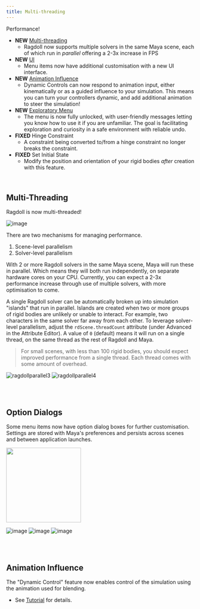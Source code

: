 ```yaml
---
title: Multi-threading
---
```


Performance!

- **NEW** [Multi-threading](#multi-threading)
    - Ragdoll now supports multiple solvers in the same Maya scene, each of which run in *parallel* offering a 2-3x increase in FPS
- **NEW** [UI](#option-dialogs)
    - Menu items now have additional customisation with a new UI interface.
- **NEW** [Animation Influence](#animation-influence)
    - Dynamic Controls can now respond to animation input, either kinematically or as a guided influence to your simulation. This means you can turn your controllers dynamic, and add additional animation to steer the simulation!
- **NEW** [Exploratory Menu](#option-dialogs)
    - The menu is now fully unlocked, with user-friendly messages letting you know how to use it if you are unfamiliar. The goal is facilitating exploration and curiosity in a safe environment with reliable undo.
- **FIXED** Hinge Constraint
    - A constraint being converted to/from a hinge constraint no longer breaks the constraint.
- **FIXED** Set Initial State
    - Modify the position and orientation of your rigid bodies *after* creation with this feature.

<br>

## Multi-Threading

Ragdoll is now multi-threaded!

![image](https://user-images.githubusercontent.com/2152766/99262231-9e49e800-2815-11eb-9b5b-803b1f310957.png)

There are two mechanisms for managing performance.

1. Scene-level parallelism
2. Solver-level parallelism

With 2 or more Ragdoll solvers in the same Maya scene, Maya will run these in parallel. Which means they will both run independently, on separate hardware cores on your CPU. Currently, you can expect a 2-3x performance increase through use of multiple solvers, with more optimisation to come.

A single Ragdoll solver can be automatically broken up into simulation "islands" that run in parallel. Islands are created when two or more groups of rigid bodies are unlikely or unable to interact. For example, two characters in the same solver far away from each other. To leverage solver-level parallelism, adjust the `rdScene.threadCount` attribute (under Advanced in the Attribute Editor). A value of `0` (default) means it will run on a single thread, on the same thread as the rest of Ragdoll and Maya.

> For small scenes, with less than 100 rigid bodies, you should expect improved performance from a single thread. Each thread comes with some amount of overhead.

![ragdollparallel3](https://user-images.githubusercontent.com/2152766/98684738-70b8f680-235e-11eb-959c-21eb8d268eb2.gif)
![ragdollparallel4](https://user-images.githubusercontent.com/2152766/98684731-6eef3300-235e-11eb-84ea-6485378f3a34.gif)

<br>
<br>

## Option Dialogs

Some menu items now have option dialog boxes for further customisation. Settings are stored with Maya's preferences and persists across scenes and between application launches.

<img width=200 src=https://user-images.githubusercontent.com/2152766/98686655-b8d91880-2360-11eb-8a41-4c2dcc94abfb.png>

![image](https://user-images.githubusercontent.com/2152766/98684670-5bdc6300-235e-11eb-9560-6a90086c8a10.png)
![image](https://user-images.githubusercontent.com/2152766/98686510-91824b80-2360-11eb-848b-094654e8209f.png)
![image](https://user-images.githubusercontent.com/2152766/98684715-67c82500-235e-11eb-9f7e-dbcae92bb6b6.png)

<br>
<br>

## Animation Influence

The "Dynamic Control" feature now enables control of the simulation using the animation used for blending.

- See [Tutorial](https://youtu.be/bx_dLkq_BlU) for details.
